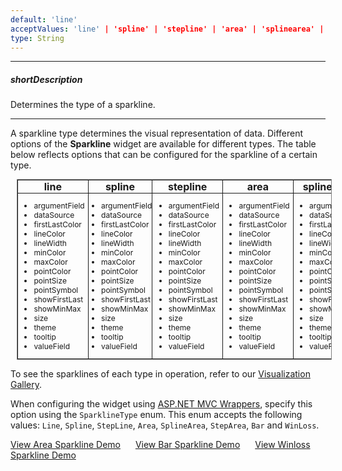 ```yaml
---
default: 'line'
acceptValues: 'line' | 'spline' | 'stepline' | 'area' | 'splinearea' | 'steparea' | 'bar' | 'winloss'
type: String
---
```

---
##### shortDescription
Determines the type of a sparkline.

---
A sparkline type determines the visual representation of data. Different options of the **Sparkline** widget are available for different types. The table below reflects options that can be configured for the sparkline of a certain type.

<div id="tableScrollView">
<table style="border-spacing:1px; border-width:1px; border-style: solid; border-collapse:collapse; margin: 10px">
  <thead>
  <tr style="border-spacing:1px; border-width:1px; border-style: solid; border-collapse:collapse" >
    <th style="border-width:1px; border-style: solid; padding:0 5px">line</th>
    <th style="border-width:1px; border-style: solid; padding:0 5px">spline</th>
    <th style="border-width:1px; border-style: solid; padding:0 5px">stepline</th>
    <th style="border-width:1px; border-style: solid; padding:0 5px">area</th>
    <th style="border-width:1px; border-style: solid; padding:0 5px">splinearea</th>
    <th style="border-width:1px; border-style: solid; padding:0 5px">steparea</th>
    <th style="border-width:1px; border-style: solid; padding:0 5px">bar</th>
    <th style="border-width:1px; border-style: solid; padding:0 5px">winloss</th>
  </tr>
  </thead>
  <tbody>
  <tr style="border-spacing:1px; border-width:1px; border-style: solid; border-collapse:collapse">
    <td style="border-width:1px; border-style: solid; padding:0 5px">
        <ul style="font-size:12px">
            <li>argumentField</li>
            <li>dataSource</li>
            <li>firstLastColor</li>
            <li>lineColor</li>
            <li>lineWidth</li>
            <li>minColor</li>
            <li>maxColor</li>
            <li>pointColor</li>
            <li>pointSize</li>
            <li>pointSymbol</li>
            <li>showFirstLast</li>
            <li>showMinMax</li>
            <li>size</li>
            <li>theme</li>
            <li>tooltip</li>
            <li>valueField</li>
        </ul>
    </td>
    <td style="border-width:1px; border-style: solid; padding:0">
        <ul style="font-size:12px">
            <li>argumentField</li>
            <li>dataSource</li>
            <li>firstLastColor</li>
            <li>lineColor</li>
            <li>lineWidth</li>
            <li>minColor</li>
            <li>maxColor</li>
            <li>pointColor</li>
            <li>pointSize</li>
            <li>pointSymbol</li>
            <li>showFirstLast</li>
            <li>showMinMax</li>
            <li>size</li>
            <li>theme</li>
            <li>tooltip</li>
            <li>valueField</li>
        </ul>
    </td>
    <td style="border-width:1px; border-style: solid; padding:0 5px">
        <ul style="font-size:12px">
            <li>argumentField</li>
            <li>dataSource</li>
            <li>firstLastColor</li>
            <li>lineColor</li>
            <li>lineWidth</li>
            <li>minColor</li>
            <li>maxColor</li>
            <li>pointColor</li>
            <li>pointSize</li>
            <li>pointSymbol</li>
            <li>showFirstLast</li>
            <li>showMinMax</li>
            <li>size</li>
            <li>theme</li>
            <li>tooltip</li>
            <li>valueField</li>
        </ul>
    </td>
    <td style="border-width:1px; border-style: solid; padding:0 5px">
        <ul style="font-size:12px">
            <li>argumentField</li>
            <li>dataSource</li>
            <li>firstLastColor</li>
            <li>lineColor</li>
            <li>lineWidth</li>
            <li>minColor</li>
            <li>maxColor</li>
            <li>pointColor</li>
            <li>pointSize</li>
            <li>pointSymbol</li>
            <li>showFirstLast</li>
            <li>showMinMax</li>
            <li>size</li>
            <li>theme</li>
            <li>tooltip</li>
            <li>valueField</li>
        </ul>
    </td>
    <td style="border-width:1px; border-style: solid; padding:0 5px">
        <ul style="font-size:12px">
            <li>argumentField</li>
            <li>dataSource</li>
            <li>firstLastColor</li>
            <li>lineColor</li>
            <li>lineWidth</li>
            <li>minColor</li>
            <li>maxColor</li>
            <li>pointColor</li>
            <li>pointSize</li>
            <li>pointSymbol</li>
            <li>showFirstLast</li>
            <li>showMinMax</li>
            <li>size</li>
            <li>theme</li>
            <li>tooltip</li>
            <li>valueField</li>
        </ul>
    </td>
    <td style="border-width:1px; border-style: solid; padding:0 5px">
        <ul style="font-size:12px">
            <li>argumentField</li>
            <li>dataSource</li>
            <li>firstLastColor</li>
            <li>lineColor</li>
            <li>lineWidth</li>
            <li>minColor</li>
            <li>maxColor</li>
            <li>pointColor</li>
            <li>pointSize</li>
            <li>pointSymbol</li>
            <li>showFirstLast</li>
            <li>showMinMax</li>
            <li>size</li>
            <li>theme</li>
            <li>tooltip</li>
            <li>valueField</li>
        </ul>
    </td>
    <td style="border-width:1px; border-style: solid; padding:0 5px">
        <ul style="font-size:12px">
            <li>argumentField</li>
            <li>barNegativeColor</li>
            <li>barPositiveColor</li>
            <li>dataSource</li>
            <li>firstLastColor</li>
            <li>minColor</li>
            <li>maxColor</li>
            <li>showFirstLast</li>
            <li>showMinMax</li>
            <li>size</li>
            <li>theme</li>
            <li>tooltip</li>
            <li>valueField</li>
        </ul>
    </td>
    <td style="border-width:1px; border-style: solid; padding:0 5px">
        <ul style="font-size:12px">
            <li>argumentField</li>
            <li>dataSource</li>
            <li>firstLastColor</li>
            <li>lossColor</li>
            <li>minColor</li>
            <li>maxColor</li>
            <li>showFirstLast</li>
            <li>showMinMax</li>
            <li>size</li>
            <li>theme</li>
            <li>tooltip</li>
            <li>valueField</li>
            <li>winColor</li>
            <li>winlossThreshold</li>
        </ul>
    </td>
  </tr>
  </tbody>
</table>
</div>
<script>
$(function(){
    $("#tableScrollView").dxScrollView({
        showScrollBar: 'always',
        direction: 'horizontal'
    });
})
</script>

To see the sparklines of each type in operation, refer to our [Visualization Gallery](https://js.devexpress.com/Demos/WidgetsGallery/#demo/chartssparklinessparklinesline).

When configuring the widget using [ASP.NET MVC Wrappers](/concepts/35%20ASP.NET%20MVC%20Wrappers/20%20Fundamentals '/Documentation/Guide/ASP.NET_MVC_Wrappers/Fundamentals/'), specify this option using the `SparklineType` enum. This enum accepts the following values: `Line`, `Spline`, `StepLine`, `Area`, `SplineArea`, `StepArea`, `Bar` and `WinLoss`.

<a href="https://js.devexpress.com/Demos/WidgetsGallery/Demo/Charts/AreaSparklines/jQuery/Light/" class="button orange small fix-width-155" style="margin-right: 20px;" target="_blank">View Area Sparkline Demo</a>
<a href="https://js.devexpress.com/Demos/WidgetsGallery/Demo/Charts/BarSparklines/jQuery/Light/" class="button orange small fix-width-155" style="margin-right: 20px;" target="_blank">View Bar Sparkline Demo</a>
<a href="https://js.devexpress.com/Demos/WidgetsGallery/Demo/Charts/WinlossSparklines/jQuery/Light/" class="button orange small fix-width-155" style="margin-right: 20px;" target="_blank">View Winloss Sparkline Demo</a>